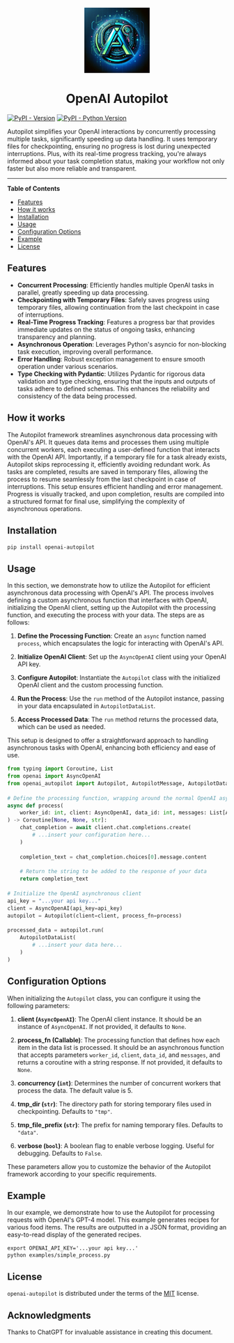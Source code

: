 <p align="center">
    <img src="https://raw.githubusercontent.com/pop-srw/openai-autopilot/main/docs/logo.png" alt="Autopilot logo" width="150" />
    <h1 align="center">OpenAI Autopilot</h1>
</p>

[![PyPI - Version](https://img.shields.io/pypi/v/openai-autopilot.svg)](https://pypi.org/project/openai-autopilot)
[![PyPI - Python Version](https://img.shields.io/pypi/pyversions/openai-autopilot.svg)](https://pypi.org/project/openai-autopilot)

Autopilot simplifies your OpenAI interactions by concurrently processing multiple tasks, significantly speeding up data handling. It uses temporary files for checkpointing, ensuring no progress is lost during unexpected interruptions. Plus, with its real-time progress tracking, you're always informed about your task completion status, making your workflow not only faster but also more reliable and transparent.

---

**Table of Contents**

- [Features](#features)
- [How it works](#how-it-works)
- [Installation](#installation)
- [Usage](#usage)
- [Configuration Options](#configuration-options)
- [Example](#example)
- [License](#license)

## Features

- **Concurrent Processing**: Efficiently handles multiple OpenAI tasks in parallel, greatly speeding up data processing.
- **Checkpointing with Temporary Files**: Safely saves progress using temporary files, allowing continuation from the last checkpoint in case of interruptions.
- **Real-Time Progress Tracking**: Features a progress bar that provides immediate updates on the status of ongoing tasks, enhancing transparency and planning.
- **Asynchronous Operation**: Leverages Python's asyncio for non-blocking task execution, improving overall performance.
- **Error Handling**: Robust exception management to ensure smooth operation under various scenarios.
- **Type Checking with Pydantic**: Utilizes Pydantic for rigorous data validation and type checking, ensuring that the inputs and outputs of tasks adhere to defined schemas. This enhances the reliability and consistency of the data being processed.

## How it works

The Autopilot framework streamlines asynchronous data processing with OpenAI's API. It queues data items and processes them using multiple concurrent workers, each executing a user-defined function that interacts with the OpenAI API. Importantly, if a temporary file for a task already exists, Autopilot skips reprocessing it, efficiently avoiding redundant work. As tasks are completed, results are saved in temporary files, allowing the process to resume seamlessly from the last checkpoint in case of interruptions. This setup ensures efficient handling and error management. Progress is visually tracked, and upon completion, results are compiled into a structured format for final use, simplifying the complexity of asynchronous operations.

## Installation

```shell
pip install openai-autopilot
```

## Usage

In this section, we demonstrate how to utilize the Autopilot for efficient asynchronous data processing with OpenAI's API. The process involves defining a custom asynchronous function that interfaces with OpenAI, initializing the OpenAI client, setting up the Autopilot with the processing function, and executing the process with your data. The steps are as follows:

1. **Define the Processing Function**: Create an `async` function named `process`, which encapsulates the logic for interacting with OpenAI's API.

2. **Initialize OpenAI Client**: Set up the `AsyncOpenAI` client using your OpenAI API key.

3. **Configure Autopilot**: Instantiate the `Autopilot` class with the initialized OpenAI client and the custom processing function.

4. **Run the Process**: Use the `run` method of the Autopilot instance, passing in your data encapsulated in `AutopilotDataList`.

5. **Access Processed Data**: The `run` method returns the processed data, which can be used as needed.

This setup is designed to offer a straightforward approach to handling asynchronous tasks with OpenAI, enhancing both efficiency and ease of use.

```python
from typing import Coroutine, List
from openai import AsyncOpenAI
from openai_autopilot import Autopilot, AutopilotMessage, AutopilotDataList

# Define the processing function, wrapping around the normal OpenAI async API usage
async def process(
    worker_id: int, client: AsyncOpenAI, data_id: int, messages: List[AutopilotMessage]
) -> Coroutine[None, None, str]:
    chat_completion = await client.chat.completions.create(
        # ...insert your configuration here...
    )

    completion_text = chat_completion.choices[0].message.content

    # Return the string to be added to the response of your data
    return completion_text

# Initialize the OpenAI asynchronous client
api_key = "...your api key..."
client = AsyncOpenAI(api_key=api_key)
autopilot = Autopilot(client=client, process_fn=process)

processed_data = autopilot.run(
    AutopilotDataList(
        # ...insert your data here...
    )
)
```

## Configuration Options

When initializing the `Autopilot` class, you can configure it using the following parameters:

1. **client (`AsyncOpenAI`)**: The OpenAI client instance. It should be an instance of `AsyncOpenAI`. If not provided, it defaults to `None`.

2. **process_fn (Callable)**: The processing function that defines how each item in the data list is processed. It should be an asynchronous function that accepts parameters `worker_id`, `client`, `data_id`, and `messages`, and returns a coroutine with a string response. If not provided, it defaults to `None`.

3. **concurrency (`int`)**: Determines the number of concurrent workers that process the data. The default value is 5.

4. **tmp_dir (`str`)**: The directory path for storing temporary files used in checkpointing. Defaults to `"tmp"`.

5. **tmp_file_prefix (`str`)**: The prefix for naming temporary files. Defaults to `"data"`.

6. **verbose (`bool`)**: A boolean flag to enable verbose logging. Useful for debugging. Defaults to `False`.

These parameters allow you to customize the behavior of the Autopilot framework according to your specific requirements.

## Example

In our example, we demonstrate how to use the Autopilot for processing requests with OpenAI's GPT-4 model. This example generates recipes for various food items. The results are outputted in a JSON format, providing an easy-to-read display of the generated recipes.

```shell
export OPENAI_API_KEY='...your api key...'
python examples/simple_process.py
```

## License

`openai-autopilot` is distributed under the terms of the [MIT](https://spdx.org/licenses/MIT.html) license.

## Acknowledgments

Thanks to ChatGPT for invaluable assistance in creating this document.

